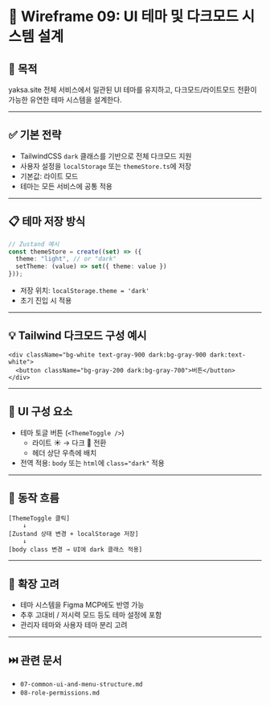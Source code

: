 
# 🎨 Wireframe 09: UI 테마 및 다크모드 시스템 설계

## 🎯 목적
yaksa.site 전체 서비스에서 일관된 UI 테마를 유지하고, 다크모드/라이트모드 전환이 가능한 유연한 테마 시스템을 설계한다.

---

## ✅ 기본 전략

- TailwindCSS `dark` 클래스를 기반으로 전체 다크모드 지원
- 사용자 설정을 `localStorage` 또는 `themeStore.ts`에 저장
- 기본값: 라이트 모드
- 테마는 모든 서비스에 공통 적용

---

## 📋 테마 저장 방식

```ts
// Zustand 예시
const themeStore = create((set) => ({
  theme: "light", // or "dark"
  setTheme: (value) => set({ theme: value })
}));
```

- 저장 위치: `localStorage.theme = 'dark'`
- 초기 진입 시 적용

---

## 💡 Tailwind 다크모드 구성 예시

```tsx
<div className="bg-white text-gray-900 dark:bg-gray-900 dark:text-white">
  <button className="bg-gray-200 dark:bg-gray-700">버튼</button>
</div>
```

---

## 🧱 UI 구성 요소

- 테마 토글 버튼 (`<ThemeToggle />`)
  - 라이트 ☀️ → 다크 🌙 전환
  - 헤더 상단 우측에 배치
- 전역 적용: `body` 또는 `html`에 `class="dark"` 적용

---

## 🎯 동작 흐름

```
[ThemeToggle 클릭]
    ↓
[Zustand 상태 변경 + localStorage 저장]
    ↓
[body class 변경 → UI에 dark 클래스 적용]
```

---

## 🧩 확장 고려

- 테마 시스템을 Figma MCP에도 반영 가능
- 추후 고대비 / 저시력 모드 등도 테마 설정에 포함
- 관리자 테마와 사용자 테마 분리 고려

---

## ⏭️ 관련 문서

- `07-common-ui-and-menu-structure.md`
- `08-role-permissions.md`
